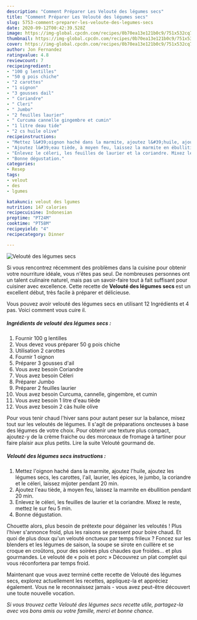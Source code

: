 ```yaml
---
description: "Comment Préparer Les Velouté des légumes secs"
title: "Comment Préparer Les Velouté des légumes secs"
slug: 5753-comment-preparer-les-veloute-des-legumes-secs
date: 2020-09-12T00:42:39.528Z
image: https://img-global.cpcdn.com/recipes/0b70ea13e121b0c9/751x532cq70/veloute-des-legumes-secs-photo-principale-de-la-recette.jpg
thumbnail: https://img-global.cpcdn.com/recipes/0b70ea13e121b0c9/751x532cq70/veloute-des-legumes-secs-photo-principale-de-la-recette.jpg
cover: https://img-global.cpcdn.com/recipes/0b70ea13e121b0c9/751x532cq70/veloute-des-legumes-secs-photo-principale-de-la-recette.jpg
author: Jon Fernandez
ratingvalue: 4.8
reviewcount: 7
recipeingredient:
- "100 g lentilles"
- "50 g pois chiche"
- "2 carottes"
- "1 oignon"
- "3 gousses dail"
- " Coriandre"
- " Cleri"
- " Jumbo"
- "2 feuilles laurier"
- " Curcuma cannelle gingembre et cumin"
- "1 litre deau tide"
- "2 cs huile olive"
recipeinstructions:
- "Mettez l&#39;oignon haché dans la marmite, ajoutez l&#39;huile, ajoutez les légumes secs, les carottes, l&#39;ail, laurier, les épices, le jumbo, la coriandre et le céleri, laissez mijoter pendant 20 min."
- "Ajoutez l&#39;eau tiède, à moyen feu, laissez la marmite en ébullition pendant 20 min."
- "Enlevez le céleri, les feuilles de laurier et la coriandre. Mixez le reste, mettez le sur feu 5 min."
- "Bonne dégustation."
categories:
- Resep
tags:
- velout
- des
- lgumes

katakunci: velout des lgumes 
nutrition: 147 calories
recipecuisine: Indonesian
preptime: "PT24M"
cooktime: "PT58M"
recipeyield: "4"
recipecategory: Dinner

---
```



![Velouté des légumes secs](https://img-global.cpcdn.com/recipes/0b70ea13e121b0c9/751x532cq70/veloute-des-legumes-secs-photo-principale-de-la-recette.jpg)

Si vous rencontrez récemment des problèmes dans la cuisine pour obtenir votre nourriture idéale, vous n'êtes pas seul. De nombreuses personnes ont un talent culinaire naturel, mais pas un savoir-faire tout à fait suffisant pour cuisiner avec excellence. Cette recette de <strong> Velouté des légumes secs </strong> est un excellent début, très facile à préparer et délicieuse.

<!--inarticleads1-->

Vous pouvez avoir velouté des légumes secs en utilisant 12 Ingrédients et 4 pas. Voici comment vous cuire il.

##### Ingrédients de velouté des légumes secs :

1. Fournir 100 g lentilles
1. Vous devez vous préparer 50 g pois chiche
1. Utilisation 2 carottes
1. Fournir 1 oignon
1. Préparer 3 gousses d&#39;ail
1. Vous avez besoin  Coriandre
1. Vous avez besoin  Céleri
1. Préparer  Jumbo
1. Préparer 2 feuilles laurier
1. Vous avez besoin  Curcuma, cannelle, gingembre, et cumin
1. Vous avez besoin 1 litre d&#39;eau tiède
1. Vous avez besoin 2 càs huile olive


Pour vous tenir chaud l&#39;hiver sans pour autant peser sur la balance, misez tout sur les veloutés de légumes. Il s&#39;agit de préparations oncteuses à base des légumes de votre choix. Pour obtenir une texture plus compact, ajoutez-y de la crème fraiche ou des morceaux de fromage à tartiner pour faire plaisir aux plus petits. Lire la suite Velouté gourmand de. 

<!--inarticleads2-->

##### Velouté des légumes secs instructions :

1. Mettez l&#39;oignon haché dans la marmite, ajoutez l&#39;huile, ajoutez les légumes secs, les carottes, l&#39;ail, laurier, les épices, le jumbo, la coriandre et le céleri, laissez mijoter pendant 20 min.
1. Ajoutez l&#39;eau tiède, à moyen feu, laissez la marmite en ébullition pendant 20 min.
1. Enlevez le céleri, les feuilles de laurier et la coriandre. Mixez le reste, mettez le sur feu 5 min.
1. Bonne dégustation.


Chouette alors, plus besoin de prétexte pour dégainer les veloutés ! Plus l&#39;hiver s&#39;annonce froid, plus les raisons se pressent pour boire chaud. Et quoi de plus doux qu&#39;un velouté onctueux par temps frileux ? Foncez sur les blenders et les légumes de saison, la soupe se sirote en cuillère et se croque en croûtons, pour des soirées plus chaudes que froides… et plus gourmandes. Le velouté de « pois et porc » Découvrez un plat complet qui vous réconfortera par temps froid. 

<!--inarticleads1-->

<p>
Maintenant que vous avez terminé cette recette de Velouté des légumes secs, explorez actuellement les recettes, appliquez-la et appréciez également. Vous ne le reconnaissez jamais - vous avez peut-être découvert une toute nouvelle vocation.
</p>

<p>
<i>Si vous trouvez cette Velouté des légumes secs recette utile, partagez-la avec vos bons amis ou votre famille, merci et bonne chance.</i>
</p>
